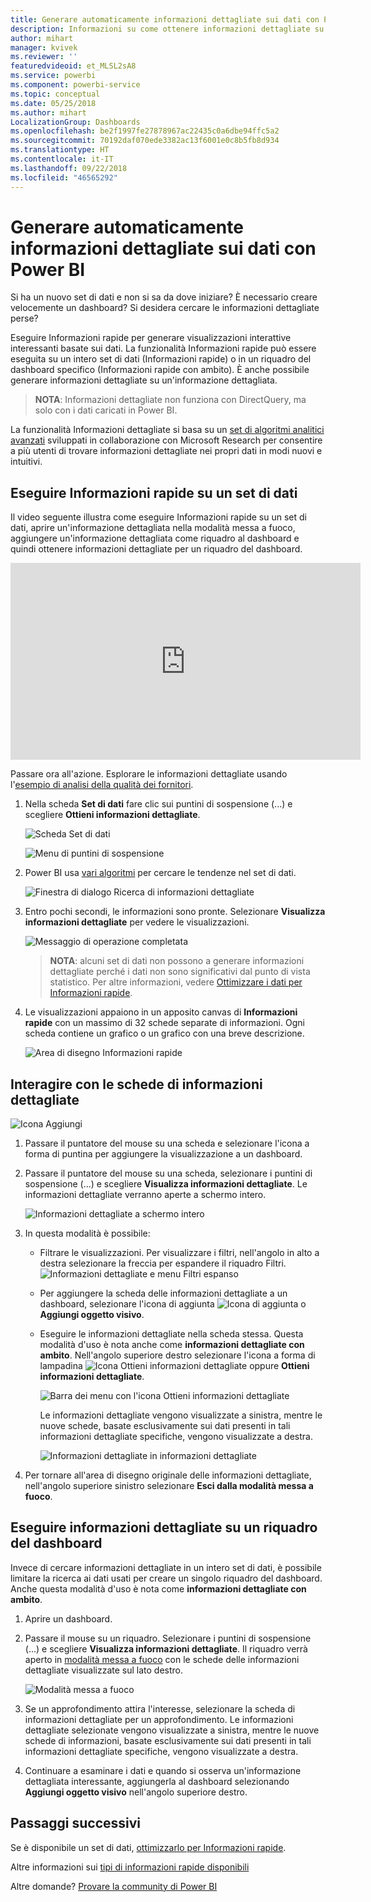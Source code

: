 ```yaml
---
title: Generare automaticamente informazioni dettagliate sui dati con Power BI
description: Informazioni su come ottenere informazioni dettagliate su riquadri del dashboard e set di dati.
author: mihart
manager: kvivek
ms.reviewer: ''
featuredvideoid: et_MLSL2sA8
ms.service: powerbi
ms.component: powerbi-service
ms.topic: conceptual
ms.date: 05/25/2018
ms.author: mihart
LocalizationGroup: Dashboards
ms.openlocfilehash: be2f1997fe27878967ac22435c0a6dbe94ffc5a2
ms.sourcegitcommit: 70192daf070ede3382ac13f6001e0c8b5fb8d934
ms.translationtype: HT
ms.contentlocale: it-IT
ms.lasthandoff: 09/22/2018
ms.locfileid: "46565292"
---
```

# <a name="automatically-generate-data-insights-with-power-bi"></a>Generare automaticamente informazioni dettagliate sui dati con Power BI
Si ha un nuovo set di dati e non si sa da dove iniziare?  È necessario creare velocemente un dashboard?  Si desidera cercare le informazioni dettagliate perse?

Eseguire Informazioni rapide per generare visualizzazioni interattive interessanti basate sui dati. La funzionalità Informazioni rapide può essere eseguita su un intero set di dati (Informazioni rapide) o in un riquadro del dashboard specifico (Informazioni rapide con ambito). È anche possibile generare informazioni dettagliate su un'informazione dettagliata.

> **NOTA**: Informazioni dettagliate non funziona con DirectQuery, ma solo con i dati caricati in Power BI.
> 

La funzionalità Informazioni dettagliate si basa su un [set di algoritmi analitici avanzati](end-user-insight-types.md) sviluppati in collaborazione con Microsoft Research per consentire a più utenti di trovare informazioni dettagliate nei propri dati in modi nuovi e intuitivi.

## <a name="run-quick-insights-on-a-dataset"></a>Eseguire Informazioni rapide su un set di dati
Il video seguente illustra come eseguire Informazioni rapide su un set di dati, aprire un'informazione dettagliata nella modalità messa a fuoco, aggiungere un'informazione dettagliata come riquadro al dashboard e quindi ottenere informazioni dettagliate per un riquadro del dashboard.

<iframe width="560" height="315" src="https://www.youtube.com/embed/et_MLSL2sA8" frameborder="0" allowfullscreen></iframe>


Passare ora all'azione. Esplorare le informazioni dettagliate usando l'[esempio di analisi della qualità dei fornitori](../sample-supplier-quality.md).

1. Nella scheda **Set di dati** fare clic sui puntini di sospensione (...) e scegliere **Ottieni informazioni dettagliate**.
   
    ![Scheda Set di dati](./media/end-user-insights/power-bi-ellipses.png)
   
    ![Menu di puntini di sospensione](./media/end-user-insights/power-bi-tab.png)
2. Power BI usa [vari algoritmi](end-user-insight-types.md) per cercare le tendenze nel set di dati.
   
    ![Finestra di dialogo Ricerca di informazioni dettagliate](./media/end-user-insights/pbi_autoinsightssearching.png)
3. Entro pochi secondi, le informazioni sono pronte.  Selezionare **Visualizza informazioni dettagliate** per vedere le visualizzazioni.
   
    ![Messaggio di operazione completata](./media/end-user-insights/pbi_autoinsightsuccess.png)
   
   > **NOTA**: alcuni set di dati non possono a generare informazioni dettagliate perché i dati non sono significativi dal punto di vista statistico.  Per altre informazioni, vedere [Ottimizzare i dati per Informazioni rapide](../service-insights-optimize.md).
   > 
   > 
1. Le visualizzazioni appaiono in un apposito canvas di **Informazioni rapide** con un massimo di 32 schede separate di informazioni. Ogni scheda contiene un grafico o un grafico con una breve descrizione.
   
    ![Area di disegno Informazioni rapide](./media/end-user-insights/power-bi-insights.png)

## <a name="interact-with-the-insight-cards"></a>Interagire con le schede di informazioni dettagliate
  ![Icona Aggiungi](./media/end-user-insights/pbi_hover.png)

1. Passare il puntatore del mouse su una scheda e selezionare l'icona a forma di puntina per aggiungere la visualizzazione a un dashboard.
2. Passare il puntatore del mouse su una scheda, selezionare i puntini di sospensione (...) e scegliere **Visualizza informazioni dettagliate**. Le informazioni dettagliate verranno aperte a schermo intero.
   
    ![Informazioni dettagliate a schermo intero](./media/end-user-insights/power-bi-insight-focus.png)
3. In questa modalità è possibile:
   
   * Filtrare le visualizzazioni.  Per visualizzare i filtri, nell'angolo in alto a destra selezionare la freccia per espandere il riquadro Filtri.
        ![Informazioni dettagliate e menu Filtri espanso](./media/end-user-insights/power-bi-insights-filter-new.png)
   * Per aggiungere la scheda delle informazioni dettagliate a un dashboard, selezionare l'icona di aggiunta ![Icona di aggiunta](./media/end-user-insights/power-bi-pin-icon.png) o **Aggiungi oggetto visivo**.
   * Eseguire le informazioni dettagliate nella scheda stessa. Questa modalità d'uso è nota anche come **informazioni dettagliate con ambito**. Nell'angolo superiore destro selezionare l'icona a forma di lampadina ![Icona Ottieni informazioni dettagliate](./media/end-user-insights/power-bi-bulb-icon.png) oppure **Ottieni informazioni dettagliate**.
     
       ![Barra dei menu con l'icona Ottieni informazioni dettagliate](./media/end-user-insights/pbi-autoinsights-tile.png)
     
     Le informazioni dettagliate vengono visualizzate a sinistra, mentre le nuove schede, basate esclusivamente sui dati presenti in tali informazioni dettagliate specifiche, vengono visualizzate a destra.
     
       ![Informazioni dettagliate in informazioni dettagliate](./media/end-user-insights/power-bi-insights-on-insights-new.png)
4. Per tornare all'area di disegno originale delle informazioni dettagliate, nell'angolo superiore sinistro selezionare **Esci dalla modalità messa a fuoco**.

## <a name="run-insights-on-a-dashboard-tile"></a>Eseguire informazioni dettagliate su un riquadro del dashboard
Invece di cercare informazioni dettagliate in un intero set di dati, è possibile limitare la ricerca ai dati usati per creare un singolo riquadro del dashboard. Anche questa modalità d'uso è nota come **informazioni dettagliate con ambito**.

1. Aprire un dashboard.
2. Passare il mouse su un riquadro. Selezionare i puntini di sospensione (...) e scegliere **Visualizza informazioni dettagliate**. Il riquadro verrà aperto in [modalità messa a fuoco](end-user-focus.md) con le schede delle informazioni dettagliate visualizzate sul lato destro.    
   
    ![Modalità messa a fuoco](./media/end-user-insights/pbi-insights-tile.png)    
4. Se un approfondimento attira l'interesse, selezionare la scheda di informazioni dettagliate per un approfondimento. Le informazioni dettagliate selezionate vengono visualizzate a sinistra, mentre le nuove schede di informazioni, basate esclusivamente sui dati presenti in tali informazioni dettagliate specifiche, vengono visualizzate a destra.    
6. Continuare a esaminare i dati e quando si osserva un'informazione dettagliata interessante, aggiungerla al dashboard selezionando **Aggiungi oggetto visivo** nell'angolo superiore destro.

## <a name="next-steps"></a>Passaggi successivi
Se è disponibile un set di dati, [ottimizzarlo per Informazioni rapide](../service-insights-optimize.md).

Altre informazioni sui [tipi di informazioni rapide disponibili](end-user-insight-types.md)

Altre domande? [Provare la community di Power BI](http://community.powerbi.com/)

